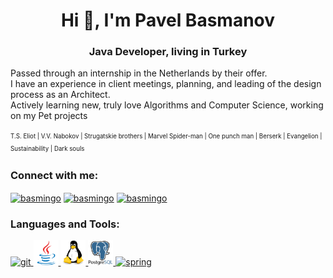 <h1 align="center">Hi 👋, I'm Pavel Basmanov</h1>
<h3 align="center">Java Developer, living in Turkey</h3>

Passed through an internship in the Netherlands by their offer. </br>
I have an experience in client meetings, planning, and leading of the 
design process as an Architect. </br>
Actively learning new, truly love Algorithms and Computer Science, working on my Pet projects

<sup><sub>T.S. Eliot | V.V. Nabokov | Strugatskie brothers | Marvel Spider-man | One punch man | Berserk | Evangelion | Sustainability | Dark souls</sub></sup>

<h3 align="left">Connect with me:</h3>
<p align="left">
<a href="https://linkedin.com/in/basmingo" target="blank"><img align="center" src="https://raw.githubusercontent.com/rahuldkjain/github-profile-readme-generator/master/src/images/icons/Social/linked-in-alt.svg" alt="basmingo" height="30" width="40" /></a>
<a href="https://instagram.com/basmingo" target="blank"><img align="center" src="https://raw.githubusercontent.com/rahuldkjain/github-profile-readme-generator/master/src/images/icons/Social/instagram.svg" alt="basmingo" height="30" width="40" /></a>
<a href="https://www.leetcode.com/basmingo" target="blank"><img align="center" src="https://raw.githubusercontent.com/rahuldkjain/github-profile-readme-generator/master/src/images/icons/Social/leet-code.svg" alt="basmingo" height="30" width="40" /></a>
</p>

<h3 align="left">Languages and Tools:</h3>
<p align="left"> <a href="https://git-scm.com/" target="_blank" rel="noreferrer"> <img src="https://www.vectorlogo.zone/logos/git-scm/git-scm-icon.svg" alt="git" width="40" height="40"/> </a> <a href="https://www.java.com" target="_blank" rel="noreferrer"> <img src="https://raw.githubusercontent.com/devicons/devicon/master/icons/java/java-original.svg" alt="java" width="40" height="40"/> </a> <a href="https://www.linux.org/" target="_blank" rel="noreferrer"> <img src="https://raw.githubusercontent.com/devicons/devicon/master/icons/linux/linux-original.svg" alt="linux" width="40" height="40"/> </a> <a href="https://www.postgresql.org" target="_blank" rel="noreferrer"> <img src="https://raw.githubusercontent.com/devicons/devicon/master/icons/postgresql/postgresql-original-wordmark.svg" alt="postgresql" width="40" height="40"/> </a> <a href="https://spring.io/" target="_blank" rel="noreferrer"> <img src="https://www.vectorlogo.zone/logos/springio/springio-icon.svg" alt="spring" width="40" height="40"/> </a> </p>
